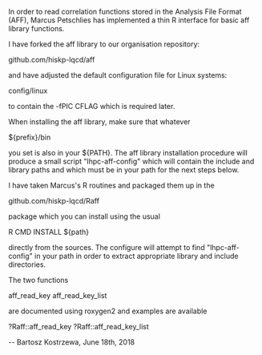 In order to read correlation functions stored in the Analysis File Format (AFF), Marcus Petschlies has implemented a thin R interface for basic aff library functions.

I have forked the aff library to our organisation repository:

github.com/hiskp-lqcd/aff

and have adjusted the default configuration file for Linux systems:

config/linux

to contain the -fPIC CFLAG which is required later.

When installing the aff library, make sure that whatever 

${prefix}/bin

you set is also in your ${PATH}. 
The aff library installation procedure will produce a small script "lhpc-aff-config" which will contain the include and library paths and which must be in your path for the next steps below.

I have taken Marcus's R routines and packaged them up in the 

github.com/hiskp-lqcd/Raff

package which you can install using the usual

R CMD INSTALL ${path}

directly from the sources. 
The configure will attempt to find "lhpc-aff-config" in your path in order to extract appropriate library and include directories.

The two functions

aff_read_key
aff_read_key_list

are documented using roxygen2 and examples are available

?Raff::aff_read_key
?Raff::aff_read_key_list

--
Bartosz Kostrzewa, June 18th, 2018
